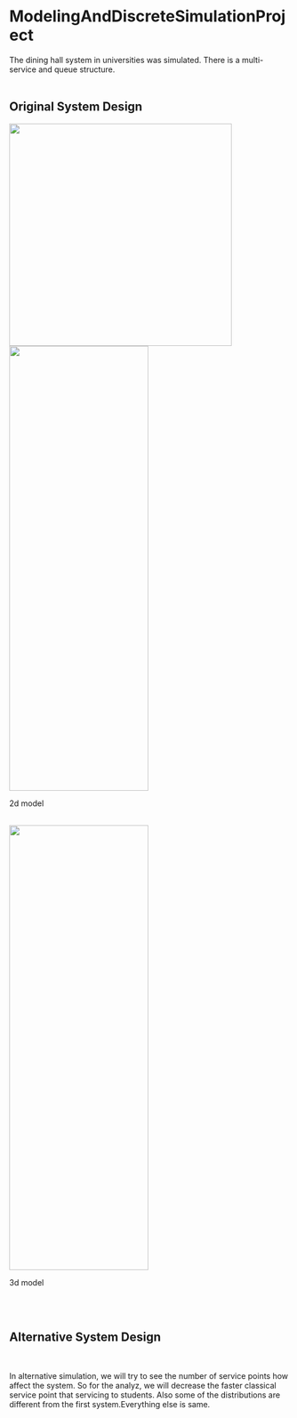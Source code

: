 # ModelingAndDiscreteSimulationProject
The dining hall system in universities was simulated. There is a multi-service and queue structure.
<br>
<br>
<h2> Original System Design </h2>
<img src="https://user-images.githubusercontent.com/45011293/211405970-3f3278d0-a0f7-4d69-bfd2-a9987a36c159.png" width="400" height="400">
<br>
<img src="https://user-images.githubusercontent.com/45011293/211408358-6c36e93f-c80e-4b4f-96c6-58f870f4b53a.png" width="250" height="800">
<p> 2d model </p>
<br>
<img src="https://user-images.githubusercontent.com/45011293/211408456-d18a4cc2-1c94-44ad-9886-56908c76709e.png" width="250" height="800">
<p> 3d model </p>
<br>
<br>
<h2> Alternative System Design </h2>
<br>
<p> In alternative simulation, we will try to see the number of service points how affect the system. So for the analyz, we will decrease the faster classical service point that servicing to students. Also some of the distributions are different from the first system.Everything else is same.</p>
